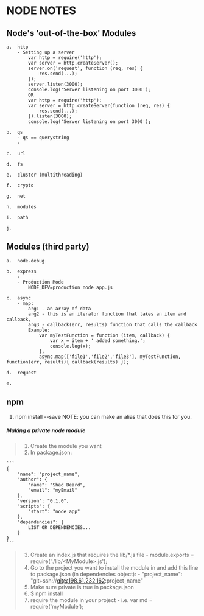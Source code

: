 # NODE NOTES

## Node's 'out-of-the-box' Modules
	a.  http
		- Setting up a server
			var http = require('http');
			var server = http.createServer();
			server.on('request', function (req, res) {
				res.send(...);
			});
			server.listen(3000);
			console.log('Server listening on port 3000');
			OR
			var http = require('http');
			var server = http.createServer(function (req, res) {
				res.send(...);
			}).listen(3000);
			console.log('Server listening on port 3000');

	b.  qs
		- qs == querystring
		- 

	c.  url

	d.  fs

	e.  cluster (multithreading)

	f.  crypto

	g.  net

	h.  modules

	i.  path

	j.  

## Modules (third party)
	a.  node-debug

	b.  express
		- 
		- Production Mode
			NODE_DEV=production node app.js

	c.  async
		- map:
			arg1 - an array of data 
			arg2 - this is an iterator function that takes an item and callback,
			arg3 - callback(err, results) function that calls the callback 
			Example:
				var myTestFunction = function (item, callback) { 
					var x = item + ' added something.';
					console.log(x);
				};
				async.map(['file1','file2','file3'], myTestFunction, function(err, results){ callback(results) });

	d.  request

	e.  

## npm
1.  npm install --save  NOTE: you can make an alias that does this for you.
##### Making a private node module
> 1.  Create the module you want
> 2.  In package.json:

	```
	{
		"name": "project_name",
		"author": {
			"name": "Shad Beard",
			"email": "myEmail"
		},
		"version": "0.1.0",
		"scripts": {
			"start": "node app"
		},
		"dependencies": {
			LIST OR DEPENDENCIES...
		}
	}
	```

> 3.  Create an index.js that requires the lib/*.js file
	- module.exports = require('./lib/\<MyModule\>.js');
> 4.  Go to the project you want to install the module in and add this line to package.json (in dependencies object):
	-  "project_name": "git+ssh://git@198.61.232.162:project_name"
> 5.  Make sure private is true in package.json
> 6.  $ npm install
> 7.  require the module in your project
	- i.e. var md = require('myModule');



